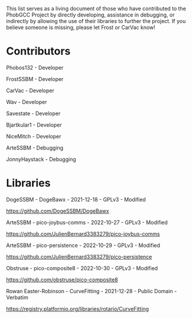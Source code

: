 This list serves as a living document of those who have contributed to the PhobGCC Project by directly developing, assistance in debugging, or indirectly by allowing the use of their libraries to further the project.
If you believe someone is missing, please let Frost or CarVac know!

# Contributors

Phobos132 - Developer

FrostSSBM - Developer

CarVac - Developer

Wav - Developer

Savestate - Developer

Bjartkular1 - Developer

NiceMitch - Developer

ArteSSBM - Debugging

JonnyHaystack - Debugging


# Libraries

DogeSSBM - DogeBawx - 2021-12-18 - GPLv3 - Modified

https://github.com/DogeSSBM/DogeBawx

ArteSSBM - pico-joybus-comms - 2022-10-27 - GPLv3 - Modified

https://github.com/JulienBernard3383279/pico-joybus-comms

ArteSSBM - pico-persistence - 2022-10-29 - GPLv3 - Modified

https://github.com/JulienBernard3383279/pico-persistence

Obstruse - pico-composite8 - 2022-10-30 - GPLv3 - Modified

https://github.com/obstruse/pico-composite8

Rowan Easter-Robinson - CurveFitting - 2021-12-28 - Public Domain - Verbatim

https://registry.platformio.org/libraries/rotario/CurveFitting
